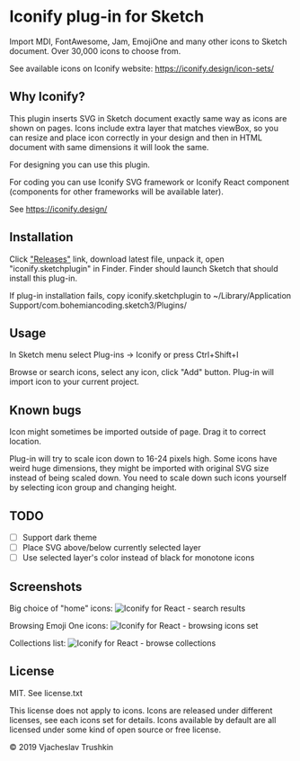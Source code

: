 # Iconify plug-in for Sketch

Import MDI, FontAwesome, Jam, EmojiOne and many other icons to Sketch document. Over 30,000 icons to choose from.

See available icons on Iconify website: https://iconify.design/icon-sets/

## Why Iconify?

This plugin inserts SVG in Sketch document exactly same way as icons are shown on pages. Icons include extra layer that
matches viewBox, so you can resize and place icon correctly in your design and then in HTML document with same dimensions
it will look the same.

For designing you can use this plugin.

For coding you can use Iconify SVG framework or Iconify React component (components for other frameworks will be available later).

See https://iconify.design/

## Installation

Click ["Releases"](https://github.com/iconify-design/iconify-sketch/releases) link, download latest file, unpack it, open "iconify.sketchplugin" in Finder. Finder should launch Sketch that should install this plug-in.

If plug-in installation fails, copy iconify.sketchplugin to ~/Library/Application Support/com.bohemiancoding.sketch3/Plugins/

## Usage

In Sketch menu select Plug-ins -> Iconify
or press Ctrl+Shift+I

Browse or search icons, select any icon, click "Add" button. Plug-in will import icon to your current project.

## Known bugs

Icon might sometimes be imported outside of page. Drag it to correct location.

Plug-in will try to scale icon down to 16-24 pixels high. Some icons have weird huge dimensions, they might be imported with original SVG size instead of being scaled down. You need to scale down such icons yourself by selecting icon group and changing height.

## TODO

* [ ] Support dark theme
* [ ] Place SVG above/below currently selected layer
* [ ] Use selected layer's color instead of black for monotone icons

## Screenshots

Big choice of "home" icons:
![Iconify for React - search results](https://iconify.design/assets/images/sketch-sample-00.png)

Browsing Emoji One icons:
![Iconify for React - browsing icons set](https://iconify.design/assets/images/sketch-sample-01.png)

Collections list:
![Iconify for React - browse collections](https://iconify.design/assets/images/sketch-sample-02.png)


## License

MIT. See license.txt

This license does not apply to icons. Icons are released under different licenses, see each icons set for details.
Icons available by default are all licensed under some kind of open source or free license.

© 2019 Vjacheslav Trushkin
